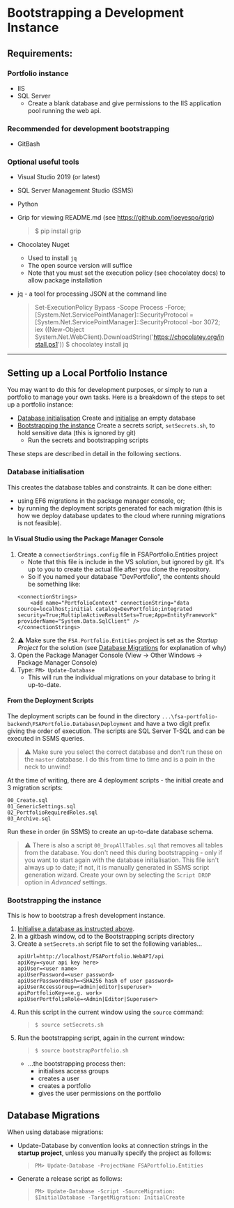 # Bootstrapping a Development Instance

## Requirements:
### Portfolio instance
* IIS
* SQL Server
	* Create a blank database and give permissions to the IIS application pool running the web api.

### Recommended for development bootstrapping
* GitBash

### Optional useful tools
* Visual Studio 2019 (or latest)
* SQL Server Management Studio (SSMS)
* Python
* Grip for viewing README.md (see https://github.com/joeyespo/grip)

	> $ pip install grip

* Chocolatey Nuget
	* Used to install `jq`
	* The open source version will suffice
	* Note that you must set the execution policy (see chocolatey docs) to allow package installation
* jq - a tool for processing JSON at the command line
	> Set-ExecutionPolicy Bypass -Scope Process -Force; [System.Net.ServicePointManager]::SecurityProtocol = [System.Net.ServicePointManager]::SecurityProtocol -bor 3072; iex ((New-Object System.Net.WebClient).DownloadString('https://chocolatey.org/install.ps1'))
	> $ chocolatey install jq



---
## Setting up a Local Portfolio Instance
You may want to do this for development purposes, or simply to run a portfolio to manage your own tasks.
Here is a breakdown of the steps to set up a portfolio instance:
* [Database initialisation](#database-initialisation) Create and [initialise](#database-initialisation) an empty database
* [Bootstrapping the instance][bootstrap] Create a secrets script, `setSecrets.sh`, to hold sensitive data (this is ignored by git)
	* Run the secrets and bootstrapping scripts

These steps are described in detail in the following sections.


### Database initialisation
This creates the database tables and constraints. 
It can be done either:
* using EF6 migrations in the package manager console, 
or;
* by running the deployment scripts generated for each migration 
(this is how we deploy database updates to the cloud where running migrations is not feasible).


#### In Visual Studio using the Package Manager Console
1. Create a `connectionStrings.config` file in FSAPortfolio.Entities project
	* Note that this file is include in the VS solution, but ignored by git. It's up to you to create the actual file after you clone the repository.
	* So if you named your database "DevPortfolio", the contents should be something like: 
	```
	<connectionStrings>
		<add name="PortfolioContext" connectionString="data source=localhost;initial catalog=DevPortfolio;integrated security=True;MultipleActiveResultSets=True;App=EntityFramework" providerName="System.Data.SqlClient" />
	</connectionStrings>

	```
2. :warning: Make sure the `FSA.Portfolio.Entities` project is set as the *Startup Project* for the solution (see [Database Migrations](#database-migrations) for explanation of why)
3. Open the Package Manager Console (View -> Other Windows -> Package Manager Console)
4. Type: `PM> Update-Database`
	* This will run the individual migrations on your database to bring it up-to-date.


#### From the Deployment Scripts
The deployment scripts can be found in the directory `...\fsa-portfolio-backend\FSAPortfolio.Database\Deployment`
and have a two digit prefix giving the order of execution. 
The scripts are SQL Server T-SQL and can be executed in SSMS queries.

> :warning: Make sure you select the correct database and don't run these on the `master` database. I do this from time to time and is a pain in the neck to unwind!

At the time of writing, there are 4 deployment scripts - the initial create and 3 migration scripts:

```
00_Create.sql
01_GenericSettings.sql
02_PortfolioRequiredRoles.sql
03_Archive.sql
```

Run these in order (in SSMS) to create an up-to-date database schema.

> :warning: There is also a script `00_DropAllTables.sql` that removes all tables from the database. 
You don't need this during bootstrapping - only if you want to start again with the database initialisation.
This file isn't always up to date; if not, it is manually generated in SSMS script generation wizard. Create your own by selecting the `Script DROP` option in *Advanced* settings. 


### Bootstrapping the instance
[bootstrap]: #bootstrapping-the-instance "Bootstrapping the instance"
This is how to bootstrap a fresh development instance.

1. [Initialise a database as instructed above](#database-initialisation).
2. In a gitbash window, cd to the Bootstrapping scripts directory 
3. Create a `setSecrets.sh` script file to set the following variables...
	```
	apiUrl=http://localhost/FSAPortfolio.WebAPI/api
	apiKey=<your api key here>
	apiUser=<user name>
	apiUserPassword=<user password>
	apiUserPasswordHash=<SHA256 hash of user password>
	apiUserAccessGroup=<admin|editor|superuser>
	apiPortfolioKey=<e.g. work>
	apiUserPortfolioRole=<Admin|Editor|Superuser>
	```
4. Run this script in the current window using the `source` command:
	> `$ source setSecrets.sh`
5. Run the bootstrapping script, again in the current window:
	> `$ source bootstrapPortfolio.sh`
	- ...the bootstrapping process then:
		- initialises access groups
		- creates a user
		- creates a portfolio
		- gives the user permissions on the portfolio



## Database Migrations
When using database migrations:
* Update-Database by convention looks at connection strings in the **startup project**, unless you manually specify the project as follows:
	> `PM> Update-Database -ProjectName FSAPortfolio.Entities` 
* Generate a release script as follows:
	> `PM> Update-Database -Script -SourceMigration: $InitialDatabase -TargetMigration: InitialCreate`




